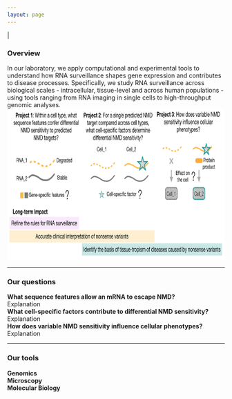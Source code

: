 ```yaml
---
layout: page
---
```


|

### Overview  
In our laboratory, we apply computational and experimental tools to understand how RNA surveillance shapes gene expression and contributes to disease processes. Specifically, we study RNA surveillance across biological scales - intracellular, tissue-level and across human populations - using tools ranging from RNA imaging in single cells to high-throughput genomic analyses.   
<img src="/img/research-overview.png" style="width:850px !important;height:350px !important;" />
<br>

---

### Our questions  

**What sequence features allow an mRNA to escape NMD?**  
Explanation  
**What cell-specific factors contribute to differential NMD sensitivity?**  
Explanation  
**How does variable NMD sensitivity influence cellular phenotypes?**  
Explanation  

---

### Our tools

**Genomics**  
**Microscopy**  
**Molecular Biology**  
